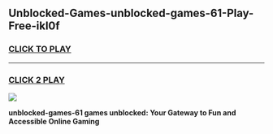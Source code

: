 
## Unblocked-Games-unblocked-games-61-Play-Free-ikl0f
<h3>
<a href="https://premium76.site?title=unblocked-games-61&ref=23A">CLICK TO PLAY</a></h3>
<hr>

<h3>
<a href="https://premium76.site?title=unblocked-games-61&ref=23A">CLICK 2 PLAY</a>
  
</h3>

<a href="https://premium76.site?title=unblocked-games-61&ref=23A"><img src="https://clearcache.store/games.png"></a>


**unblocked-games-61 games unblocked: Your Gateway to Fun and Accessible Online Gaming**
